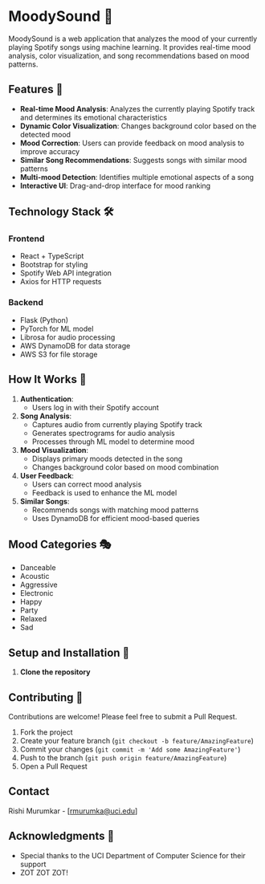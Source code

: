 # MoodySound 🎵

MoodySound is a web application that analyzes the mood of your currently playing Spotify songs using machine learning. It provides real-time mood analysis, color visualization, and song recommendations based on mood patterns.

## Features 🌟

- **Real-time Mood Analysis**: Analyzes the currently playing Spotify track and determines its emotional characteristics
- **Dynamic Color Visualization**: Changes background color based on the detected mood
- **Mood Correction**: Users can provide feedback on mood analysis to improve accuracy
- **Similar Song Recommendations**: Suggests songs with similar mood patterns
- **Multi-mood Detection**: Identifies multiple emotional aspects of a song
- **Interactive UI**: Drag-and-drop interface for mood ranking

## Technology Stack 🛠️

### Frontend
- React + TypeScript
- Bootstrap for styling
- Spotify Web API integration
- Axios for HTTP requests

### Backend
- Flask (Python)
- PyTorch for ML model
- Librosa for audio processing
- AWS DynamoDB for data storage
- AWS S3 for file storage



## How It Works 🎯

1. **Authentication**: 
   - Users log in with their Spotify account
2. **Song Analysis**: 
   - Captures audio from currently playing Spotify track
   - Generates spectrograms for audio analysis
   - Processes through ML model to determine mood
3. **Mood Visualization**:
   - Displays primary moods detected in the song
   - Changes background color based on mood combination
4. **User Feedback**:
   - Users can correct mood analysis
   - Feedback is used to enhance the ML model
5. **Similar Songs**:
   - Recommends songs with matching mood patterns
   - Uses DynamoDB for efficient mood-based queries

## Mood Categories 🎭

- Danceable
- Acoustic
- Aggressive
- Electronic
- Happy
- Party
- Relaxed
- Sad


## Setup and Installation 🚀

1. **Clone the repository**

## Contributing 🤝

Contributions are welcome! Please feel free to submit a Pull Request.

1. Fork the project
2. Create your feature branch (`git checkout -b feature/AmazingFeature`)
3. Commit your changes (`git commit -m 'Add some AmazingFeature'`)
4. Push to the branch (`git push origin feature/AmazingFeature`)
5. Open a Pull Request


## Contact

Rishi Murumkar - [rmurumka@uci.edu]

## Acknowledgments 🙏

- Special thanks to the UCI Department of Computer Science for their support
- ZOT ZOT ZOT!


